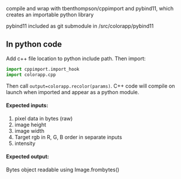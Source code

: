 compile and wrap with tbenthompson/cppimport and pybind11, which creates an importable python library

pybind11 included as git submodule in <rootdir>/src/colorapp/pybind11


## In python code

Add c++ file location to python include path. Then import:
```python
import cppimport.import_hook
import colorapp.cpp
```
Then call ``output=colorapp.recolor(params)``. C++ code will compile on launch when imported and appear as a python module.

#### Expected inputs:
1. pixel data in bytes (raw)
2. image height
3. image width
4. Target rgb in R, G, B order in separate inputs
5. intensity

#### Expected output:
Bytes object readable using Image.frombytes()
